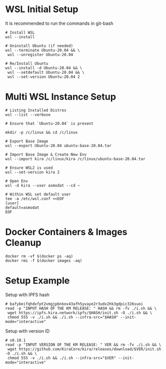 
# WSL Initial Setup

It is recommended to run the commands in git-bash

```
# Install WSL
wsl --install

# Uninstall Ubuntu (if needed)
wsl --terminate Ubuntu-20.04 && \
 wsl --unregister Ubuntu-20.04

# Re/Install Ubuntu
wsl --install -d Ubuntu-20.04 && \
 wsl --setdefault Ubuntu-20.04 && \
 wsl --set-version Ubuntu-20.04 2
```

# Multi WSL Instance Setup

```
# Listing Installed Distros
wsl --list --verbose

# Ensure that `Ubuntu-20.04` is present

mkdir -p /c/linux && cd /c/linux

# Export Base Image
wsl --export Ubuntu-20.04 ubuntu-base-20.04.tar

# Import Base Image & Create New Env
wsl --import kira /c/linux/kira /c/linux/ubuntu-base-20.04.tar

# Ensure WSL2 is used
wsl --set-version kira 2

# Open Env
wsl -d kira --user asmodat --cd ~

# Within WSL set default user
tee -a /etc/wsl.conf <<EOF
[user]
default=asmodat
EOF
```

# Docker Containers & Images Cleanup
```
docker rm -vf $(docker ps -aq)
docker rmi -f $(docker images -aq)
```

# Setup Example

Setup with IPFS hash
```
# bafybeifqhdxfpt2vmgjpbnkov43afh5yvaye2r3udx2hk3gdpic326suoi
read -p "INPUT HASH OF THE KM RELEASE: " HASH && rm -fv ./i.sh && \
 wget https://ipfs.kira.network/ipfs/$HASH/init.sh -O ./i.sh && \
 chmod 555 -v ./i.sh && ./i.sh --infra-src="$HASH" --init-mode="interactive"
```

Setup with version ID
```
# v0.10.1
read -p "INPUT VERSION OF THE KM RELEASE: " VER && rm -fv ./i.sh && \
 wget https://github.com/KiraCore/kira/releases/download/$VER/init.sh -O ./i.sh && \
 chmod 555 -v ./i.sh && ./i.sh --infra-src="$VER" --init-mode="interactive"
```